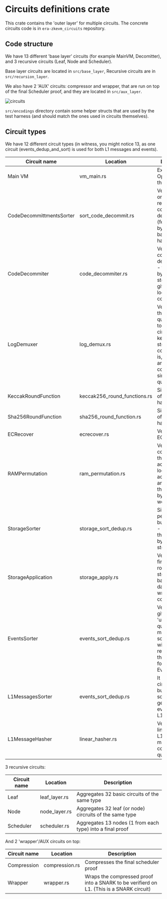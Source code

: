 # Circuits definitions crate

This crate contains the 'outer layer' for multiple circuits. The concrete circuits code is in `era-zkevm_circuits` repository.


## Code structure

We have 13 different 'base layer' circuits (for example MainVM, Decomitter), and 3 recursive circuits (Leaf, Node and Scheduler).

Base layer circuits are located in `src/base_layer`, Recursive circuits are in `src/recursion_layer`.

We also have 2 'AUX' circuits: compressor and wrapper, that are run on top of the final Scheduler proof, and they are located in `src/aux_layer`.


![circuits](https://user-images.githubusercontent.com/128217157/275817097-0a543476-52e5-437b-a7d3-10603d5833fa.png)


`src/encodings` directory contain some helper structs that are used by the test harness (and should match the ones used in circuits themselves).

## Circuit types

We have 12 different circuit types (in witness, you might notice 13, as one circuit (events_dedup_and_sort) is used for both L1 messages and events).

| Circuit name    | Location  | Description    |
| --------- | --------- | --------- |
| Main VM   | vm_main.rs  | Executes OpCodes from the VM  |
| CodeDecommittmentsSorter   | sort_code_decommit.rs   |  Verifies the order of requests for code decommitment (fetching bytecode based on hash).  |
| CodeDecommiter | code_decommiter.rs | Verifies actual code decommitment - that the bytecode stored in a given memory location, has a correct hash |
| LogDemuxer | log_demux.rs | Verifies that all the other queues that go to other circuits (like keccak, sha, storage), are correct - that is, that they are really coming from a single log queue |
| KeccakRoundFunction | keccak256_round_functions.rs | Single round of the keccak hash |
| Sha256RoundFunction | sha256_round_function.rs | Single round of sha256 hash |
| ECRecover | ecrecover.rs | Verifies ECRecover |
| RAMPermutation | ram_permutation.rs | Verifies the correctness of the RAM accesses - looking at the access queue, and checking that correct bytes values were read |
| StorageSorter | storage_sort_dedup.rs | Similar to RAM permutation, but for storage - checking that correct bytes were stored / read. |
| StorageApplication | storage_apply.rs | Verifies the final merkle root and storage diffs based on the data that was written during computation. |
| EventsSorter | events_sort_dedup.rs | Verifies that a given 'unsorted' queue is matching the sorted one, without any repetitions. In this case, used for System Events. |
| L1MessagesSorter | events_sort_dedup.rs | It reuses the circuit above, but this time to sort user generated events (L2 -> L1 messages).|
| L1MessageHasher | linear_hasher.rs | Verifies that linear hash of L1 messages matches the content of the queue. |


3 recursive circuits:

| Circuit name    | Location  | Description    |
| --------- | --------- | --------- |
| Leaf  | leaf_layer.rs  | Aggregates 32 basic circuits of the same type  |
| Node  | node_layer.rs | Aggregates 32 leaf (or node) circruits of the same type |
| Scheduler | scheduler.rs | Aggregates 13 nodes (1 from each type) into a final proof |


And 2 'wrapper'/AUX circuits on top:

| Circuit name    | Location  | Description    |
| --------- | --------- | --------- |
| Compression  | compression.rs  | Compresses the final scheduler proof  |
| Wrapper  | wrapper.rs | Wraps the compressed proof into a SNARK to be verifierd on L1. (This is a SNARK circuit) |

